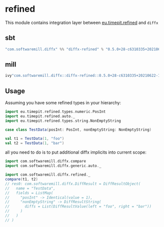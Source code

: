 # refined

This module contains integration layer between [eu.timepit.refined](https://github.com/fthomas/refined) and `diffx`

## sbt

```scala
"com.softwaremill.diffx" %% "diffx-refined" % "0.5.0+28-c6310335+20210622-1427-SNAPSHOT" % Test    
```

## mill

```scala
ivy"com.softwaremill.diffx::diffx-refined::0.5.0+28-c6310335+20210622-1427-SNAPSHOT"
```

## Usage

Assuming you have some refined types in your hierarchy:

```scala
import eu.timepit.refined.types.numeric.PosInt
import eu.timepit.refined.auto._
import eu.timepit.refined.types.string.NonEmptyString

case class TestData(posInt: PosInt, nonEmptyString: NonEmptyString)

val t1 = TestData(1, "foo")
val t2 = TestData(1, "bar")
```

all you need to do is to put additional diffx implicits into current scope:

```scala
import com.softwaremill.diffx.compare
import com.softwaremill.diffx.generic.auto._

import com.softwaremill.diffx.refined._
compare(t1, t2)
// res0: com.softwaremill.diffx.DiffResult = DiffResultObject(
//   name = "TestData",
//   fields = ListMap(
//     "posInt" -> Identical(value = 1),
//     "nonEmptyString" -> DiffResultString(
//       diffs = List(DiffResultValue(left = "foo", right = "bar"))
//     )
//   )
// )
```